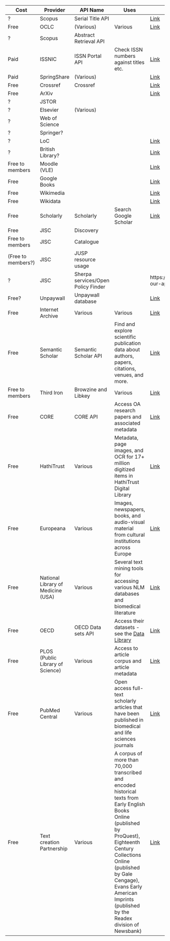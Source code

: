 <div style="overflow-x: auto; width: 100%;">
  <table>
    <thead>
      <tr>
        <th>Cost</th>
        <th>Provider</th>
        <th>API Name</th>
        <th>Uses</th>
        <th>Docs</th>
      </tr>
    </thead>
    <tbody>
      <tr>
        <td>?</td>
        <td>Scopus</td>
        <td>Serial Title API</td>
        <td></td>
        <td><a href="https://dev.elsevier.com/guides/Scopus%20API%20Guide_V1_20230907.pdf">Link</a></td>
      </tr>
      <tr>
        <td>Free</td>
        <td>OCLC</td>
        <td>(Various)</td>
        <td>Various</td>
        <td><a href="https://www.oclc.org/developer/home.en.html">Link</a></td>
      </tr>
      <tr>
        <td>?</td>
        <td>Scopus</td>
        <td>Abstract Retrieval API</td>
        <td></td>
        <td></td>
      </tr>
      <tr>
        <td>Paid</td>
        <td>ISSNIC</td>
        <td>ISSN Portal API</td>
        <td>Check ISSN numbers against titles etc.</td>
        <td><a href="https://portal.issn.org/faq7">Link</a></td>
      </tr>
      <tr>
        <td>Paid</td>
        <td>SpringShare</td>
        <td>(Various)</td>
        <td></td>
        <td><a href="https://www.apis4librarians.com/">Link</a></td>
      </tr>
      <tr>
        <td>Free</td>
        <td>Crossref</td>
        <td>Crossref</td>
        <td></td>
        <td><a href="https://api.crossref.org/swagger-ui/index.html#/Journals/get_journals__issn__works">Link</a></td>
      </tr>
      <tr>
        <td>Free</td>
        <td>ArXiv</td>
        <td></td>
        <td></td>
        <td><a href="https://info.arxiv.org/help/api/index.html">Link</a></td>
      </tr>
      <tr>
        <td>?</td>
        <td>JSTOR</td>
        <td></td>
        <td></td>
        <td></td>
      </tr>
      <tr>
        <td>?</td>
        <td>Elsevier</td>
        <td>(Various)</td>
        <td></td>
        <td></td>
      </tr>
      <tr>
        <td>?</td>
        <td>Web of Science</td>
        <td></td>
        <td></td>
        <td></td>
      </tr>
      <tr>
        <td>?</td>
        <td>Springer?</td>
        <td></td>
        <td></td>
        <td></td>
      </tr>
      <tr>
        <td>?</td>
        <td>LoC</td>
        <td></td>
        <td></td>
        <td><a href="https://www.loc.gov/apis/">Link</a></td>
      </tr>
      <tr>
        <td>?</td>
        <td>British Library?</td>
        <td></td>
        <td></td>
        <td><a href="https://developers.google.com/books/docs/v1/using">Link</a></td>
      </tr>
      <tr>
        <td>Free to members</td>
        <td>Moodle (VLE)</td>
        <td></td>
        <td></td>
        <td><a href="https://moodledev.io/docs/4.3/apis">Link</a></td>
      </tr>
      <tr>
        <td>Free</td>
        <td>Google Books</td>
        <td></td>
        <td></td>
        <td><a href="https://developers.google.com/books/docs/v1/using">Link</a></td>
      </tr>
      <tr>
        <td>Free</td>
        <td>Wikimedia</td>
        <td></td>
        <td></td>
        <td><a href="https://api.wikimedia.org/wiki/Getting_started_with_Wikimedia_APIs#:~:text=Wikipedia%20and%20other%20Wikimedia%20projects,to%20your%20projects%20and%20apps.">Link</a></td>
      </tr>
      <tr>
        <td>Free</td>
        <td>Wikidata</td>
        <td></td>
        <td></td>
        <td><a href="https://www.wikidata.org/wiki/Wikidata:REST_API">Link</a></td>
      </tr>
      <tr>
        <td>Free</td>
        <td>Scholarly</td>
        <td>Scholarly</td>
        <td>Search Google Scholar</td>
        <td><a href="https://github.com/scholarly-python-package/scholarly">Link</a></td>
      </tr>
      <tr>
        <td>Free</td>
        <td>JISC</td>
        <td>Discovery</td>
        <td></td>
        <td></td>
      </tr>
      <tr>
        <td>Free to members</td>
        <td>JISC</td>
        <td>Catalogue</td>
        <td></td>
        <td></td>
      </tr>
      <tr>
        <td>(Free to members?)</td>
        <td>JISC</td>
        <td>JUSP resource usage</td>
        <td></td>
        <td></td>
      </tr>
      <tr>
        <td>?</td>
        <td>JISC</td>
        <td>Sherpa services/Open Policy Finder</td>
        <td></td>
        <td>https://openpolicyfinder.jisc.ac.uk/help/developers/use-our-api</td>
      <tr>
        <td>Free?</td>
        <td>Unpaywall</td>
        <td>Unpaywall database</td>
        <td></td>
        <td><a href="https://unpaywall.org/products/api">Link</a></td>
      </tr>
      <tr>
        <td>Free</td>
        <td>Internet Archive</td>
        <td>Various</td>
        <td>Various</td>
        <td><a href="https://archive.org/developers/index-apis.html">Link</a></td>
      </tr>
      <tr>
        <td>Free</td>
        <td>Semantic Scholar</td>
        <td>Semantic Scholar API</td>
        <td>Find and explore scientific publication data about authors, papers, citations, venues, and more.</td>
        <td><a href="https://www.semanticscholar.org/product/api">Link</a></td>
      </tr>
      <tr>
        <td>Free to members</td>
        <td>Third Iron</td>
        <td>Browzine and Libkey</td>
        <td>Various</td>
        <td><a href="https://thirdiron.atlassian.net/wiki/spaces/BrowZineAPIDocs/overview">Link</a></td>
      </tr>
      <tr>
        <td>Free</td>
        <td>CORE</td>
        <td>CORE API</td>
        <td>Access OA research papers and associated metadata</td>
        <td><a href="https://core.ac.uk/services/api">Link</a></td>
      </tr>
      <tr>
        <td>Free</td>
        <td>HathiTrust</td>
        <td>Various</td>
        <td>Metadata, page images, and OCR for 17+ million digitized items in HathiTrust Digital Library</td>
        <td><a href="https://www.hathitrust.org/data">Link</a></td>
      </tr>
      <tr>
        <td>Free</td>
        <td>Europeana</td>
        <td>Various</td>
        <td>Images, newspapers, books, and audio-visual material from cultural institutions across Europe</td>
        <td><a href="https://pro.europeana.eu/discover-the-data/apis">Link</a></td>
      </tr>
      <tr>
        <td>Free</td>
        <td>National Library of Medicine (USA)</td>
        <td>Various</td>
        <td>Several text mining tools for accessing various NLM databases and biomedical literature</td>
        <td><a href="https://www.ncbi.nlm.nih.gov/home/develop/api/">Link</a></td>
      </tr>
      <tr>
        <td>Free</td>
        <td>OECD</td>
        <td>OECD Data sets API</td>
        <td>Access their datasets - see the <a href="https://data.oecd.org/searchresults/?hf=20&b=0&r=f/type/datasets/api+access&l=en">Data Library</a></td>
        <td><a href="https://www.oecd.org/en/data/insights/data-explainers/2024/09/api.html">Link</a></td>
      </tr>
      <tr>
        <td>Free</td>
        <td>PLOS (Public Library of Science)</td>
        <td>Various</td>
        <td>Access to article corpus and article metadata</td>
        <td><a href="https://api.plos.org/">Link</a></td>
      </tr>
      <tr>
        <td>Free</td>
        <td>PubMed Central</td>
        <td>Various</td>
        <td>Open access full-text scholarly articles that have been published in biomedical and life sciences journals</td>
        <td><a href="https://pmc.ncbi.nlm.nih.gov/tools/developers/">Link</a></td>
      </tr>
      <tr>
        <td>Free</td>
        <td>Text creation Partnership</td>
        <td>Various</td>
        <td>A corpus of more than 70,000 transcribed and encoded historical texts from Early English Books Online (published by ProQuest), Eighteenth Century Collections Online (published by Gale Cengage), Evans Early American Imprints (published by the Readex division of Newsbank)</td>
        <td><a href="https://textcreationpartnership.org/tcp-texts/">Link</a></td>
      </tr>
    </tbody>
  </table>
</div>
